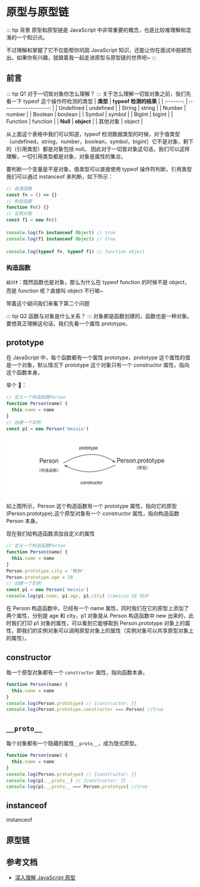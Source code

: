 # 原型与原型链

::: tip 背景
原型和原型链是 JavaScript 中非常重要的概念，也是比较难理解和混淆的一个知识点。

不过理解和掌握了它不仅能帮你巩固 JavaScript 知识，还能让你在面试中脱颖而出。如果你有兴趣，就跟着我一起走进原型与原型链的世界吧~
:::

## 前言

::: tip Q1
对于一切皆对象你怎么理解？
:::
关于怎么理解一切皆对象之前，我们先看一下 typeof 这个操作符检测的类型
| **类型** | **typeof 检测的结果** |
| :-------: | :-------------------: |
| Undefined | undefined |
| String | string |
| Number | number |
| Boolean | boolean |
| Symbol | symbol |
| BigInt | bigint |
| Function | function |
| **Null** | **object** |
| 其他对象 | object |

从上面这个表格中我们可以知道，typeof 检测数据类型的时候，对于值类型（undefined，string，number，boolean，symbol，bigint）它不是对象，剩下的（引用类型）都是对象包括 null。
因此对于一切皆对象这句话，我们可以这样理解，一切引用类型都是对象，对象是属性的集合。

要判断一个变量是不是对象，值类型可以直接使用 typeof 操作符判断，引用类型我们可以通过 instanceof 来判断，如下所示：

```js
// 普通函数
const fn = () => {}
// 构造函数
function Fn() {}
// 实例对象
const f1 = new Fn()

console.log(fn instanceof Object) // true
console.log(f1 instanceof Object) // true

console.log(typeof fn, typeof f1) // function object
```

### 构造函数

`疑问❓`：既然函数也是对象，那么为什么在 typeof function 的时候不是 object，而是 function 呢？直接叫 object 不行嘛~

带着这个疑问我们来看下第二个问题

::: tip Q2
函数与对象是什么关系？
:::
对象都是函数创建的，函数也是一种对象。要想真正理解这句话，我们先看一个属性 prototype。

## prototype

在 JavaScript 中，每个函数都有一个属性 prototype，prototype 这个属性的值是一个对象，默认情况下 prototype 这个对象只有一个 constructor 属性，指向这个函数本身。

举个 🌰：

```js
// 定义一个构造函数Person
function Person(name) {
  this.name = name
}
// 创建一个实例
const p1 = new Person('meixiu')
```

![prototype](./images/prototype_img1.png)

如上图所示，Person 这个构造函数有一个 prototype 属性，指向它的原型(Person.prototype),这个原型对象有一个 constructor 属性，指向构造函数 Person 本身。

现在我们给构造函数添加自定义的属性

```js
// 定义一个构造函数Person
function Person(name) {
  this.name = name
}
Person.prototype.city = '杭州'
Person.prototype.age = 18
// 创建一个实例
const p1 = new Person('meixiu')
console.log(p1.name, p1.age, p1.city) //meixiu 18 杭州
```

在 Person 构造函数中，已经有一个 name 属性，同时我们在它的原型上添加了两个属性，分别是 age 和 city，p1 对象是从 Person 构造函数中 new 出来的，此时我们打印 p1 对象的属性，可以看到它能够取到 Person.prototype 对象上的属性，即我们的实例对象可以调用原型对象上的属性（实例对象可以共享原型对象上的属性）。

## constructor

每一个原型对象都有一个 `constructor` 属性，指向函数本身。

```js
function Person(name) {
  this.name = name
}
console.log(Person.prototype) // {constructor: ƒ}
console.log(Person.prototype.constructor === Person) //true
```

## `__proto__`

每个对象都有一个隐藏的属性`__proto__`，成为隐式原型。

```js
function Person(name) {
  this.name = name
}
console.log(Person.prototype) // {constructor: ƒ}
console.log(p1.__proto__) // {constructor: ƒ}
console.log(p1.__proto__ === Person.prototype) //true
```

## instanceof

instanceof

## 原型链

## 参考文档

- [深入理解 JavaScript 原型](https://www.cnblogs.com/wangfupeng1988/p/3977924.html)

